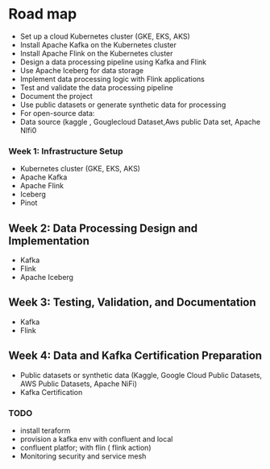 # Road map
- Set up a cloud Kubernetes cluster (GKE, EKS, AKS)
- Install Apache Kafka on the Kubernetes cluster
- Install Apache Flink on the Kubernetes cluster
- Design a data processing pipeline using Kafka and Flink
- Use Apache Iceberg for data storage
- Implement data processing logic with Flink applications
- Test and validate the data processing pipeline
- Document the project
- Use public datasets or generate synthetic data for processing
- For open-source data:
- Data source (kaggle , Gouglecloud Dataset,Aws public Data set, Apache NIfi0

### Week 1: Infrastructure Setup
- Kubernetes cluster (GKE, EKS, AKS)
- Apache Kafka
- Apache Flink
- Iceberg
- Pinot

## Week 2: Data Processing Design and Implementation
- Kafka
- Flink
- Apache Iceberg

## Week 3: Testing, Validation, and Documentation
- Kafka
- Flink

## Week 4: Data and Kafka Certification Preparation
- Public datasets or synthetic data (Kaggle, Google Cloud Public Datasets, AWS Public Datasets, Apache NiFi)
- Kafka Certification

### TODO

- install teraform
- provision a kafka env with confluent and local 
- confluent platfor; with flin ( flink action)
- Monitoring security and service mesh

